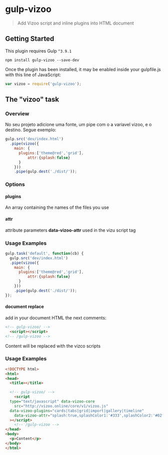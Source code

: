 

# gulp-vizoo

> Add Vizoo script and inline plugins into HTML document

## Getting Started
This plugin requires Gulp `^3.9.1`

```shell
npm install gulp-vizoo --save-dev
```

Once the plugin has been installed, it may be enabled inside your gulpfile.js with this line of JavaScript:

```js
var vizoo = require('gulp-vizoo');
```

## The "vizoo" task

### Overview
No seu projeto adicione uma fonte, um pipe com o a variavel vizoo, e o destino.
Segue exemplo:

```js
gulp.src('dev/index.html')
  .pipe(vizoo({              
    main: {
      plugins:['theme@red','grid'],
          attr:{splash:false}
      }
    }))
    .pipe(gulp.dest('./dist/'));
```

### Options

#### plugins

An array containing the names of the files you use

#### attr

attribute parameters **data-vizoo-attr** used in the vizu script tag

### Usage Examples

```js
gulp.task('default', function(cb) {
  gulp.src('dev/index.html')
  .pipe(vizoo({              
    main: {
      plugins:['theme@red','grid'],
          attr:{splash:false}
      }
    }))
    .pipe(gulp.dest('./dist/'));
});
```


#### document replace

add in your document HTML the next comments:

```html
<!-- gulp-vizoo/ -->
  <script></script>
<!-- /gulp-vizoo -->
```
Content will be replaced with the vizco scripts


### Usage Examples

```html
<!DOCTYPE html>
<html>
<head>
  <title></title>

  <!-- gulp-vizoo/ -->
    <script
  type="text/javascript" data-vizoo-core
    src="http://vizoo.online/core/v1/vizoo.js"     
  data-vizoo-plugins="cards|tabs|grid|import|gallery|timeline"
    data-vizoo-attr="splash:true,splashColor1:'#333',splashColor2:'#02ffe0'"
  ></script>
    <!-- /gulp-vizoo -->
</head>
<body>
  <p>Content</p>
</body>
</html>
```